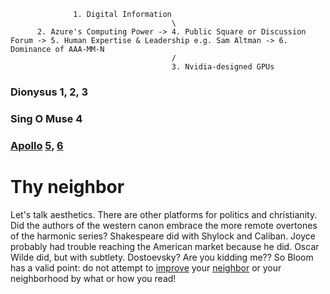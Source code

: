 
                  1. Digital Information
                                        \
          2. Azure's Computing Power -> 4. Public Square or Discussion Forum -> 5. Human Expertise & Leadership e.g. Sam Altman -> 6. Dominance of AAA-MM-N
                                        /
                                        3. Nvidia-designed GPUs
                    
### Dionysus 1, 2, 3

### Sing O Muse 4

### [Apollo](http://archives.news.yale.edu/v29.n1/story4.html) [5](https://www.washingtontimes.com/news/2019/oct/16/harold-bloom-against-the-school-of-resentment/)[,](https://www.theguardian.com/commentisfree/2019/oct/20/harold-bloom-defence-of-western-greats-blinded-him-to-other-cultures) [6](https://www.washingtonpost.com/outlook/2019/10/24/how-harold-bloom-misunderstood-fall-humanities/)
 
# Thy neighbor
Let's talk aesthetics. There are other platforms for politics and christianity. Did the authors of the western canon embrace the more remote overtones of the harmonic series? Shakespeare did with Shylock and Caliban. Joyce probably had trouble reaching the American market because he did. Oscar Wilde did, but with subtlety. Dostoevsky? Are you kidding me?? So Bloom has a valid point: do not attempt to [improve](https://abikesa.github.io/feminist/) your [neighbor](http://archives.news.yale.edu/v29.n1/story4.html) or your neighborhood by what or how you read! 
